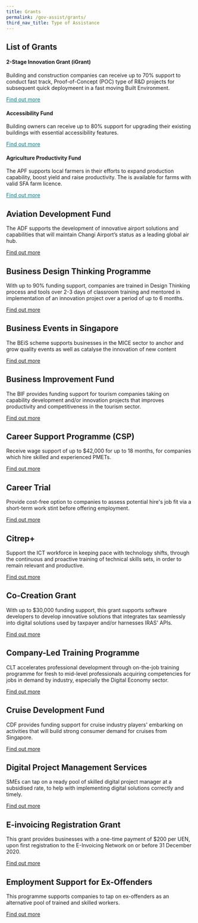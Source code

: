 ```yaml
---
title: Grants
permalink: /gov-assist/grants/
third_nav_title: Type of Assistance
---
```


## List of Grants

#### 2-Stage Innovation Grant (iGrant)

Building and construction companies can receive up to 70% support to conduct fast track, Proof-of-Concept (POC) type of R&D projects for subsequent quick deploymeent in a fast moving Built Environment.

<a href="https://www1.bca.gov.sg/buildsg/buildsg-transformation-fund/2-stage-innovation-grant" target="_blank" style="color:#037e8a">Find out more</a>

#### Accessibility Fund

Building owners can receive up to 80% support for upgrading their existing buildings with essential accessibility features.

<a href="https://friendlybuildings.bca.gov.sg/industry-professional-af-about-accessibility-fund.html" target="_blank" style="color:#037e8a">Find out more</a>

#### Agriculture Productivity Fund

The APF supports local farmers in their efforts to expand production capability, boost yield and raise productivity. The is available for farms with valid SFA farm licence. 

<a href="https://www.sfa.gov.sg/food-farming/funding-schemes/agriculture-productivity-food" target="_blank" style="color:#037e8a">Find out more</a>

## Aviation Development Fund

The ADF supports the development of innovative airport solutions and capabilities that will maintain Changi Airport’s status as a leading global air hub.  

<a href="https://www.caas.gov.sg/who-we-are/areas-of-responsibility/developing-the-industry/aviation-development-fund" target="_blank">Find out more</a>

## Business Design Thinking Programme

With up to 90% funding support, companies are trained in Design Thinking process and tools over 2-3 days of classroom training and mentored in implementation of an innovation project over a period of up to 6 months.

<a href="https://www.wsg.gov.sg/programmes-and-initiatives/design-thinking-manpower-lean-programme.html" target="_blank">Find out more</a>

## Business Events in Singapore

The BEiS scheme supports businesses in the MICE sector to anchor and grow quality events as well as catalyse the innovation of new content

<a href="https://www.stb.gov.sg/content/stb/en/assistance-and-licensing/grants-overview/business-events-in-singapore-beis.html" target="_blank">Find out more</a>

## Business Improvement Fund

The BIF provides funding support for tourism companies taking on capability development and/or innovation projects that improves productivity and competitiveness in the tourism sector.

<a href="https://www.stb.gov.sg/content/stb/en/assistance-and-licensing/grants-overview/business-improvement-fund-bif.html" target="_blank">Find out more</a>

## Career Support Programme (CSP)

Receive wage support of up to $42,000 for up to 18 months, for companies which hire skilled and experienced PMETs.

<a href="https://www.wsg.gov.sg/programmes-and-initiatives/wsg-career-support-programme-employers.html" target="_blank">Find out more</a>

## Career Trial

Provide cost-free option to companies to assess potential hire's job fit via a short-term work stint before offering employment. 

<a href="https://www.wsg.gov.sg/programmes-and-initiatives/career-trial-employers.html" target="_blank">Find out more</a>

## Citrep+

Support the ICT workforce in keeping pace with technology shifts, through the continuous and proactive training of technical skills sets, in order to remain relevant and productive.

<a href="https://www.imda.gov.sg/imtalent/programmes/citrep-plus" target="_blank">Find out more</a>

## Co-Creation Grant

With up to $30,000 funding support, this grant supports software developers to develop innovative solutions that integrates tax seamlessly into digital solutions used by taxpayer and/or harnesses IRAS' APIs. 

<a href="https://www.iras.gov.sg/irashome/About-Us/Public-Engagement/IRAS-Co-Creation-Grant/" target="_blank">Find out more</a>

## Company-Led Training Programme

CLT accelerates professional development through on-the-job training programme for fresh to mid-level professionals acquiring competencies for jobs in demand by industry, especially the Digital Economy sector.

<a href="https://www.imda.gov.sg/programme-listing/TechSkills-Accelerator-TeSA/Company-Led-Training-Programme-CLT" target="_blank">Find out more</a>

## Cruise Development Fund

CDF provides funding support for cruise industry players' embarking on activities that will build strong consumer demand for cruises from Singapore.

<a href="https://www.stb.gov.sg/content/stb/en/assistance-and-licensing/grants-overview/cruise-development-fund-cdf.html" target="_blank">Find out more</a>

## Digital Project Management Services

SMEs can tap on a ready pool of skilled digital project manager at a subsidised rate, to help with implementing digital solutions correctly and timely.

<a href="https://www.imda.gov.sg/programme-listing/smes-go-digital/Digital-Project-Management-Services" target="_blank">Find out more</a>

## E-invoicing Registration Grant

This grant provides businesses with a one-time payment of $200 per UEN, upon first registration to the E-Invoicing Network on or before 31 December 2020. 

<a href="https://www.imda.gov.sg/programme-listing/nationwide-e-invoicing-framework/E-Invoicing-Registration-Grant" target="_blank">Find out more</a>

## Employment Support for Ex-Offenders

This programme supports companies to tap on ex-offenders as an alternative pool of trained and skilled workers.

<a href="https://www.wsg.gov.sg/programmes-and-initiatives/employment-support-for-employers-to-hire-ex-offenders.html?_ga=2.12555124.1350925244.1585126833-1444146672.1584946395" target="_blank">Find out more</a>

